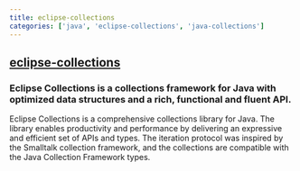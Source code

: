 ```yaml
---
title: eclipse-collections
categories: ['java', 'eclipse-collections', 'java-collections']
---
```

## [eclipse-collections](https://github.com/eclipse/eclipse-collections)

### Eclipse Collections is a collections framework for Java with optimized data structures and a rich, functional and fluent API.

Eclipse Collections is a comprehensive collections library for Java. The library enables productivity and performance by delivering an expressive and efficient set of APIs and types. The iteration protocol was inspired by the Smalltalk collection framework, and the collections are compatible with the Java Collection Framework types.

